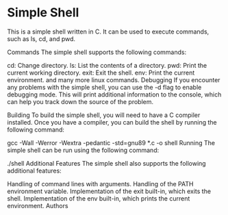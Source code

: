 Simple Shell
===
This is a simple shell written in C. It can be used to execute commands, such as ls, cd, and pwd.

Commands
The simple shell supports the following commands:

cd: Change directory.
ls: List the contents of a directory.
pwd: Print the current working directory.
exit: Exit the shell.
env: Print the current environment.
and many more linux commands.
Debugging
If you encounter any problems with the simple shell, you can use the -d flag to enable debugging mode. This will print additional information to the console, which can help you track down the source of the problem.

Building
To build the simple shell, you will need to have a C compiler installed. Once you have a compiler, you can build the shell by running the following command:

gcc -Wall -Werror -Wextra -pedantic -std=gnu89 *.c -o shell
Running
The simple shell can be run using the following command:

./shell
Additional Features
The simple shell also supports the following additional features:

Handling of command lines with arguments.
Handling of the PATH environment variable.
Implementation of the exit built-in, which exits the shell.
Implementation of the env built-in, which prints the current environment.
Authors
